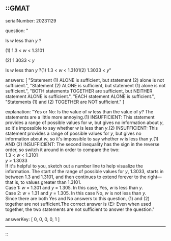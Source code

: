 ::GMAT
---


serialNumber: 20231129

question: "<p>Is <i>w</i> less than <i>y</i> ?</p><p>(1) 1.3 &lt; <i>w</i> &lt; 1.3101</p><p>(2) 1.3033 &lt; <i>y</i></p>Is <i>w</i> less than <i>y</i> ?(1) 1.3 &lt; <i>w</i> &lt; 1.3101(2) 1.3033 &lt; <i>y</i>"

answers: [
  "Statement (1) ALONE is sufficient, but statement (2) alone is not sufficient.",
  "Statement (2) ALONE is sufficient, but statement (1) alone is not sufficient.",
  "BOTH statements TOGETHER are sufficient, but NEITHER statement ALONE is sufficient.",
  "EACH statement ALONE is sufficient.",
  "Statements (1) and (2) TOGETHER are NOT sufficient."
]

explanation: "Yes or No: Is the value of <i>w</i> less than the value of <i>y</i>? The statements are a little more annoying.(1) INSUFFICIENT: This statement provides a range of possible values for <i>w</i>, but gives no information about <i>y</i>, so it's impossible to say whether <i>w</i> is less than <i>y</i>.(2) INSUFFICIENT: This statement provides a range of possible values for <i>y</i>, but gives no information about <i>w</i>, so it's impossible to say whether <i>w</i> is less than <i>y</i>.(1) AND (2) INSUFFICIENT: The second inequality has the sign in the reverse order, so switch it around in order to compare the two:<br>1.3 &lt; <i>w</i> &lt; 1.3101<br><i>y</i> &gt; 1.3033<br>If it's helpful to you, sketch out a number line to help visualize the information. The start of the range of possible values for <i>y</i>, 1.3033, starts in between 1.3 and 1.3101, and then continues to extend forever to the right—that is, to values greater than 1.3101. <br>Case 1: <i>w</i> = 1.301 and <i>y</i> = 1.305. In this case, Yes, <i>w</i> is less than <i>y</i>. <br>Case 2: <i>w</i> = 1.31 and <i>y</i> = 1.305. In this case No, <i>w</i> is not less than <i>y</i>.<br>Since there are both Yes and No answers to this question, (1) and (2) together are not sufficient.The correct answer is (E): Even when used together, the two statements are not sufficient to answer the question."

answerKey: [
  0, 
  0, 
  0, 
  0, 
  1
]



---
::